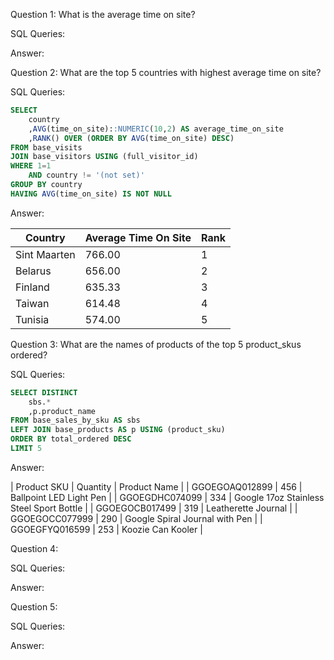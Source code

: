 Question 1: What is the average time on site?

SQL Queries:

Answer: 



Question 2: What are the top 5 countries with highest average time on site?

SQL Queries:

```sql
SELECT 
	country
	,AVG(time_on_site)::NUMERIC(10,2) AS average_time_on_site
	,RANK() OVER (ORDER BY AVG(time_on_site) DESC)
FROM base_visits
JOIN base_visitors USING (full_visitor_id)
WHERE 1=1 
	AND country != '(not set)'
GROUP BY country
HAVING AVG(time_on_site) IS NOT NULL
```

Answer:

| Country | Average Time On Site | Rank |
| ------- | -------------------- | ---- |
| Sint Maarten | 766.00 | 1 |
| Belarus |	656.00 | 2 |
| Finland |	635.33 | 3 |
| Taiwan | 614.48 | 4 |
| Tunisia |	574.00 | 5 |


Question 3: What are the names of products of the top 5 product_skus ordered?

SQL Queries:

```sql
SELECT DISTINCT 
	sbs.*
	,p.product_name
FROM base_sales_by_sku AS sbs
LEFT JOIN base_products AS p USING (product_sku)
ORDER BY total_ordered DESC
LIMIT 5
```

Answer:

| Product SKU | Quantity | Product Name |
| GGOEGOAQ012899 | 456 | Ballpoint LED Light Pen |
| GGOEGDHC074099 | 334 | Google 17oz Stainless Steel Sport Bottle |
| GGOEGOCB017499 | 319 | Leatherette Journal |
| GGOEGOCC077999 | 290 | Google Spiral Journal with Pen |
| GGOEGFYQ016599 | 253 | Koozie Can Kooler |

Question 4: 

SQL Queries:

Answer:



Question 5: 

SQL Queries:

Answer:
